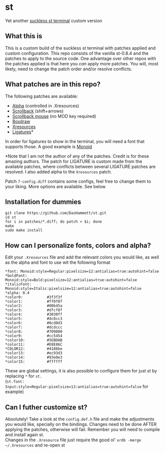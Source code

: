 # st
Yet another [suckless st terminal](https://st.suckless.org/) custom version

## What this is

This is a custom build of the suckless st terminal with patches applied and custom configuration. This repo consists of the vanilla st-0.8.4 and the patches to apply to the source code.
One advantage over other repos with the patches applied is that here you _can_ apply more patches. You will, most likely, need to change the patch order and/or resolve conflicts.


## What patches are in this repo?
The following patches are available:
* [Alpha](https://st.suckless.org/patches/alpha/) (controlled in .Xresources)
* [Scrollback](https://st.suckless.org/patches/scrollback/) (shift+arrows)
* [Scrollback mouse](https://st.suckless.org/patches/scrollback/) (no MOD key required)
* [Boxdraw](https://st.suckless.org/patches/boxdraw/)
* [Xresources](https://st.suckless.org/patches/xresources/)
* [Ligatures](https://st.suckless.org/patches/ligatures/)*

In order for ligatures to show in the terminal, you will need a font that supports those. A good example is [Monoid](https://github.com/larsenwork/monoid)

*Note that I am not the author of any of the patches. Credit is for these amazing authors. The patch for LIGATURE is custom made from the available patches, where conflicts between several LIGATURE patches are resolved. I also added alpha to the `Xresources` patch.

Patch `7-config.diff` contains some configs, feel free to change them to your liking. More options are available. See below


## Installation for dummies
```
git clone https://github.com/DasHammett/st.git
cd st
for i in patches/*.diff; do patch < $i; done
make
sudo make install
```
## How can I personalize fonts, colors and alpha?
Edit your ```.Xresources``` file and add the relevant colors you would like, as well as the alpha and font to use wit the following format
```
*font: Monoid:style=Regular:pixelsize=12:antialias=true:autohint=false
*boldFont: Monoid:style=Bold:pixelsize=12:antialias=true:autohint=false
*italicFont: Monoid:style=Italic:pixelsize=12:antialias=true:autohint=false
*alpha: 0.4
*color0:           #3f3f3f
*color1:           #ff0f0f
*color2:           #00b45a
*color3:           #dfcf8f
*color4:           #3030ff
*color5:           #dc8cc3
*color6:           #8cd0d3
*color7:           #dcdccc
*color8:           #709080
*color9:           #cc5454
*color10:          #5EBDAB
*color11:          #E8E86C
*COLOR12:          #4186be
*color13:          #ec93d3
*color14:          #93e0e3
*color15:          #ffffff
```
These are global settings, it is also possible to configure them for just st by replacing `*` for `st.`\
(```st.font: Input:style=Regular:pixelsize=13:antialias=true:autohint=false``` for example)

## Can I futher customize st?
Absolutely! Take a look at the `config.def.h` file and make the adjustments you would like, specially on the bindings. Changes need to be done AFTER applying the patches, otherwise will fail. Remember you will need to compile and install again st.\
Changes in the `.Xresource` file just require the good ol' `xrdb -merge ~/.Xresources` and re-open st

